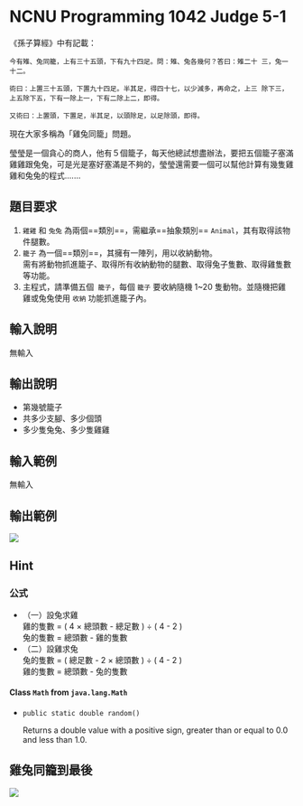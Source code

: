 # NCNU Programming 1042 Judge 5-1

《孫子算經》中有記載：

	今有雉、兔同籠，上有三十五頭，下有九十四足。問：雉、兔各幾何？答曰：雉二十 三，兔一十二。

	術曰：上置三十五頭，下置九十四足。半其足，得四十七，以少減多，再命之，上三 除下三，上五除下五，下有一除上一，下有二除上二，即得。

	又術曰：上置頭，下置足，半其足，以頭除足，以足除頭，即得。

現在大家多稱為「雞兔同籠」問題。

瑩瑩是一個貪心的商人，他有５個籠子，每天他總試想盡辦法，要把五個籠子塞滿雞雞跟兔兔，可是光是塞好塞滿是不夠的，瑩瑩還需要一個可以幫他計算有幾隻雞雞和兔兔的程式.......

## 題目要求 
1. `雞雞` 和 `兔兔` 為兩個==類別==，需繼承==抽象類別== `Animal`，其有取得該物件腿數。  
2. `籠子` 為一個==類別==，其擁有一陣列，用以收納動物。  
  需有將動物抓進籠子、取得所有收納動物的腿數、取得兔子隻數、取得雞隻數等功能。  
3. 主程式，請準備五個` 籠子`，每個 `籠子` 要收納隨機 1~20 隻動物。並隨機把雞雞或兔兔使用 `收納` 功能抓進籠子內。

## 輸入說明
無輸入

## 輸出說明
- 第幾號籠子
- 共多少支腳、多少個頭
- 多少隻兔兔、多少隻雞雞

## 輸入範例
無輸入

## 輸出範例
![](https://i.imgur.com/xXVa7ov.png)

## Hint

### 公式
- （一）設兔求雞  
  雞的隻數 = ( 4 × 總頭數 - 總足數 ) ÷ ( 4 - 2 )  
  兔的隻數 = 總頭數 - 雞的隻數  
- （二）設雞求兔  
  兔的隻數 = ( 總足數 - 2 × 總頭數 ) ÷ ( 4 - 2 )  
  雞的隻數 = 總頭數 - 兔的隻數

#### Class `Math` from `java.lang.Math`
- `public static double random()`
  
  Returns a double value with a positive sign, greater than or equal to 0.0 and less than 1.0.
  
## 雞兔同籠到最後
![](https://i.imgur.com/rfQeIBu.jpg)

